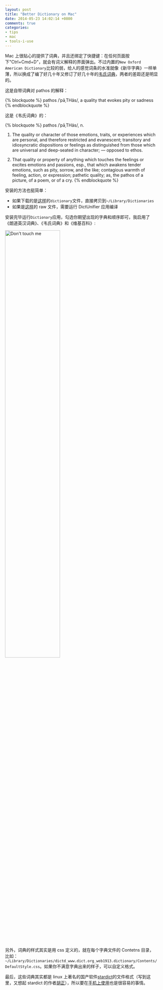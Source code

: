 ```yaml
---
layout: post
title: "Better Dictionary on Mac"
date: 2014-05-23 14:02:14 +0800
comments: true
categories:
- tips
- mac
- tools-i-use
---
```


Mac 上很贴心的提供了词典，并且还绑定了快捷键：在任何页面按下"Ctrl+Cmd+D"，就会有词义解释的界面弹出。不过内置的`New Oxford American Dictionary`比较的弱，给人的感觉词条的水准就像《新华字典》一样单薄，所以换成了编了好几十年又修订了好几十年的[韦氏词典](http://zh.wikipedia.org/wiki/%E9%9F%A6%E6%B0%8F%E8%AF%8D%E5%85%B8)，两者的差距还是明显的。

这是自带词典对 pathos 的解释：

{% blockquote %}
pathos /ˈpāˌTHäs/, a quality that evokes pity or sadness
{% endblockquote %}

这是《韦氏词典》的：

{% blockquote %}
pathos /ˈpāˌTHäs/, n.

1. The quality or character of those emotions, traits, or experiences which are personal, and therefore restricted and evanescent; transitory and idiosyncratic dispositions or feelings as distinguished from those which are universal and deep-seated in character; — opposed to ethos.

2. That quality or property of anything which touches the feelings or excites emotions and passions, esp., that which awakens tender emotions, such as pity, sorrow, and the like; contagious warmth of feeling, action, or expression; pathetic quality; as, the pathos of a picture, of a poem, or of a cry.
{% endblockquote %}

安装的方法也挺简单：

* 如果下载的是[这样](http://pan.baidu.com/s/1o6z67dK#dir/path=%2Fdictionary)的`dictionary`文件，直接拷贝到`~/Library/Dictionaries`
* 如果是[这样](http://pan.baidu.com/s/1i35ik7N)的 raw 文件，需要运行 DictUnifier 应用编译

安装完毕运行`Dictionary`应用，勾选你期望出现的字典和顺序即可，我启用了《朗道英汉词典》、《韦氏词典》和《维基百科》:

<p><img src="{{ site.static_base }}/downloads/images/2014_05/apple_dict_effect.png" title="Apple Dict" alt="Don't touch me" width="60%"></p>

另外，词典的样式其实是用 css 定义的，就在每个字典文件的 Contetns 目录，比如：`~/Library/Dictionaries/dictd_www.dict.org_web1913.dictionary/Contents/DefaultStyle.css`。如果你不满意字典出来的样子，可以自定义格式。

最后，这些词典其实都是 linux 上著名的国产软件[stardict](http://en.wikipedia.org/wiki/StarDict)的文件格式（写到这里，又想起 stardict 的作者[胡正](http://www.huzheng.org/aboutme.php)），所以要在[手机上使用](https://itunes.apple.com/us/app/dictionary-universal/id312088272?mt=8)也是很容易的事情。


